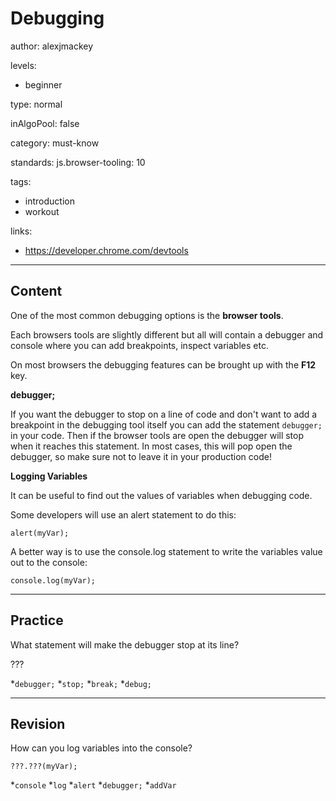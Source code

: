 # Debugging
author: alexjmackey

levels:

  - beginner

type: normal

inAlgoPool: false

category: must-know

standards:
  js.browser-tooling: 10

tags:
  - introduction
  - workout

links:
  - https://developer.chrome.com/devtools


---
## Content

One of the most common debugging options is the **browser tools**.

Each browsers tools are slightly different but all will contain a debugger and console where you can add breakpoints, inspect variables etc.

On most browsers the debugging features can be brought up with the **F12** key.

**debugger;**

If you want the debugger to stop on a line of code and don't want to add a breakpoint in the debugging tool itself you can add the statement ```debugger;``` in your code. Then if the browser tools are open the debugger will stop when it reaches this statement. In most cases, this will pop open the debugger, so make sure not to leave it in your production code!

**Logging Variables**

It can be useful to find out the values of variables when debugging code.

Some developers will use an alert statement to do this:
```
alert(myVar);
```
A better way is to use the console.log statement to write the variables value out to the console:
```
console.log(myVar);
```

---
## Practice

What statement will make the debugger stop at its line?

???

*`debugger;`
*`stop;`
*`break;`
*`debug;`

---
## Revision

How can you log variables into the console?

```
???.???(myVar);
```
*`console`
*`log`
*`alert`
*`debugger;`
*`addVar`
